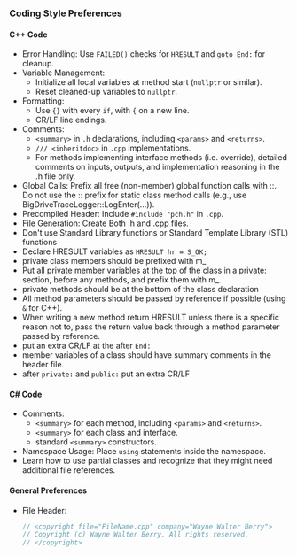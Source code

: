 ### Coding Style Preferences

#### C++ Code
- Error Handling: Use `FAILED()` checks for `HRESULT` and `goto End:` for cleanup.
- Variable Management:
  - Initialize all local variables at method start (`nullptr` or similar).
  - Reset cleaned-up variables to `nullptr`.
- Formatting:
  - Use `{}` with every `if`, with `{` on a new line.
  - CR/LF line endings.
- Comments:
  - `<summary>` in `.h` declarations, including `<params>` and `<returns>`.
  - `/// <inheritdoc>` in `.cpp` implementations.
  - For methods implementing interface methods (i.e. override), detailed comments on inputs, outputs, and implementation reasoning in the .h file only.
- Global Calls: Prefix all free (non-member) global function calls with ::. Do not use the :: prefix for static class method calls (e.g., use BigDriveTraceLogger::LogEnter(...)).
- Precompiled Header: Include `#include "pch.h"` in `.cpp`.
- File Generation: Create Both .h and .cpp files.
- Don't use Standard Library functions or Standard Template Library (STL) functions
- Declare HRESULT variables as `HRESULT hr = S_OK;`
- private class members should be prefixed with m_ 
- Put all private member variables at the top of the class in a private: section, before any methods, and prefix them with m_.
- private methods should be at the bottom of the class declaration
- All method parameters should be passed by reference if possible (using `&` for C++).
- When writing a new method return HRESULT unless there is a specific reason not to, pass the return value back through a method parameter passed by reference.
- put an extra CR/LF at the after `End:`
- member variables of a class should have summary comments in the header file.
- after `private:` and `public:` put an extra CR/LF

#### C# Code
- Comments:
  - `<summary>` for each method, including `<params>` and `<returns>`.
  - `<summary>` for each class and interface.
  - standard `<summary>` constructors.
- Namespace Usage: Place `using` statements inside the namespace.
- Learn how to use partial classes and recognize that they might need additional file references.

#### General Preferences
- File Header:
  ```cpp
  // <copyright file="FileName.cpp" company="Wayne Walter Berry">
  // Copyright (c) Wayne Walter Berry. All rights reserved.
  // </copyright>
  ```